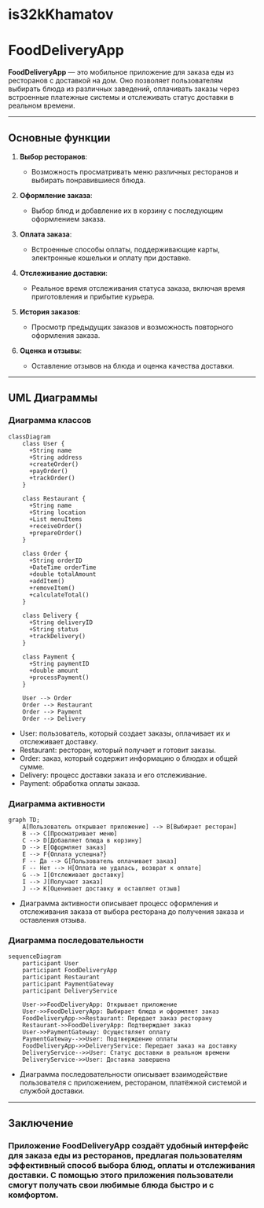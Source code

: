 # is32kKhamatov
# FoodDeliveryApp

**FoodDeliveryApp** — это мобильное приложение для заказа еды из ресторанов с доставкой на дом. Оно позволяет пользователям выбирать блюда из различных заведений, оплачивать заказы через встроенные платежные системы и отслеживать статус доставки в реальном времени.

---

## Основные функции

1. **Выбор ресторанов**:
   - Возможность просматривать меню различных ресторанов и выбирать понравившиеся блюда.
   
2. **Оформление заказа**:
   - Выбор блюд и добавление их в корзину с последующим оформлением заказа.
   
3. **Оплата заказа**:
   - Встроенные способы оплаты, поддерживающие карты, электронные кошельки и оплату при доставке.

4. **Отслеживание доставки**:
   - Реальное время отслеживания статуса заказа, включая время приготовления и прибытие курьера.

5. **История заказов**:
   - Просмотр предыдущих заказов и возможность повторного оформления заказа.

6. **Оценка и отзывы**:
   - Оставление отзывов на блюда и оценка качества доставки.

---

## UML Диаграммы

### Диаграмма классов 

```mermaid
classDiagram
    class User {
      +String name
      +String address
      +createOrder()
      +payOrder()
      +trackOrder()
    }

    class Restaurant {
      +String name
      +String location
      +List menuItems
      +receiveOrder()
      +prepareOrder()
    }

    class Order {
      +String orderID
      +DateTime orderTime
      +double totalAmount
      +addItem()
      +removeItem()
      +calculateTotal()
    }

    class Delivery {
      +String deliveryID
      +String status
      +trackDelivery()
    }

    class Payment {
      +String paymentID
      +double amount
      +processPayment()
    }

    User --> Order
    Order --> Restaurant
    Order --> Payment
    Order --> Delivery
```
- User: пользователь, который создает заказы, оплачивает их и отслеживает доставку.
- Restaurant: ресторан, который получает и готовит заказы.
- Order: заказ, который содержит информацию о блюдах и общей сумме.
- Delivery: процесс доставки заказа и его отслеживание.
- Payment: обработка оплаты заказа.
### Диаграмма активности 
```mermaid
graph TD;
    A[Пользователь открывает приложение] --> B[Выбирает ресторан]
    B --> C[Просматривает меню]
    C --> D[Добавляет блюда в корзину]
    D --> E[Оформляет заказ]
    E --> F{Оплата успешна?}
    F -- Да --> G[Пользователь оплачивает заказ]
    F -- Нет --> H[Оплата не удалась, возврат к оплате]
    G --> I[Отслеживает доставку]
    I --> J[Получает заказ]
    J --> K[Оценивает доставку и оставляет отзыв]
```
- Диаграмма активности описывает процесс оформления и отслеживания заказа от выбора ресторана до получения заказа и оставления отзыва.
### Диаграмма последовательности 
```mermaid
sequenceDiagram
    participant User
    participant FoodDeliveryApp
    participant Restaurant
    participant PaymentGateway
    participant DeliveryService

    User->>FoodDeliveryApp: Открывает приложение
    User->>FoodDeliveryApp: Выбирает блюда и оформляет заказ
    FoodDeliveryApp->>Restaurant: Передает заказ ресторану
    Restaurant->>FoodDeliveryApp: Подтверждает заказ
    User->>PaymentGateway: Осуществляет оплату
    PaymentGateway-->>User: Подтверждение оплаты
    FoodDeliveryApp->>DeliveryService: Передает заказ на доставку
    DeliveryService-->>User: Статус доставки в реальном времени
    DeliveryService->>User: Доставка завершена
```
- Диаграмма последовательности описывает взаимодействие пользователя с приложением, рестораном, платёжной системой и службой доставки.
---

## Заключение
### Приложение FoodDeliveryApp создаёт удобный интерфейс для заказа еды из ресторанов, предлагая пользователям эффективный способ выбора блюд, оплаты и отслеживания доставки. С помощью этого приложения пользователи смогут получать свои любимые блюда быстро и с комфортом.







